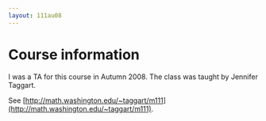 ```yaml
---
layout: 111au08
---
```


# Course information

I was a TA for this course in Autumn 2008.
The class was taught by Jennifer Taggart.

See
[http://math.washington.edu/~taggart/m111](http://math.washington.edu/~taggart/m111).
